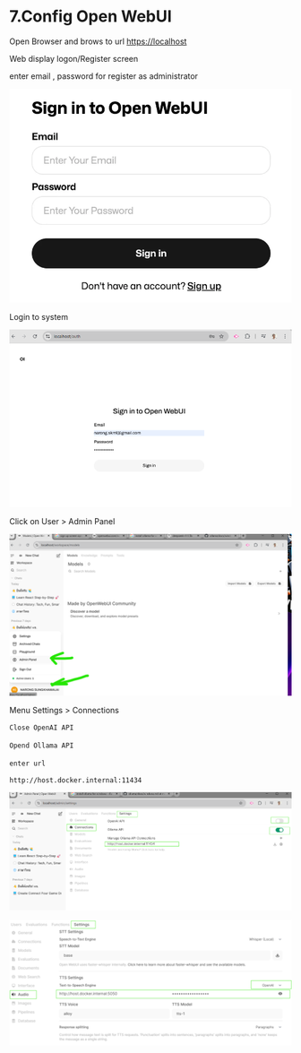 # 7.Config Open WebUI

Open Browser and brows to url    [https://localhost](https://localhost)

Web display logon/Register screen

enter  email , password for register  as administrator

![1738417140249](image/6.signup_config_open_webui/1738417140249.png)

Login to system

![1738417554917](image/6.signup_config_open_webui/1738417554917.png)

Click on User  > Admin Panel

![1738417667122](image/6.signup_config_open_webui/1738417667122.png)

Menu Settings > Connections

    Close OpenAI API

    Opend Ollama API

    enter url

```
http://host.docker.internal:11434
```

![1738417840960](image/6.signup_config_open_webui/1738417840960.png)

![1738417912003](image/6.signup_config_open_webui/1738417912003.png)
